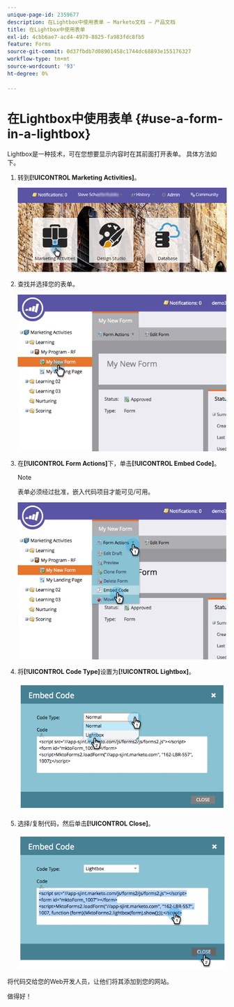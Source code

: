 ```yaml
---
unique-page-id: 2359677
description: 在Lightbox中使用表单 — Marketo文档 — 产品文档
title: 在Lightbox中使用表单
exl-id: 4cbb6ae7-acd4-4979-8825-fa983fdc8fb5
feature: Forms
source-git-commit: 0d37fbdb7d08901458c1744dc68893e155176327
workflow-type: tm+mt
source-wordcount: '93'
ht-degree: 0%

---
```


# 在Lightbox中使用表单 {#use-a-form-in-a-lightbox}

Lightbox是一种技术，可在您想要显示内容时在其前面打开表单。 具体方法如下。

1. 转到&#x200B;**[!UICONTROL Marketing Activities]**。

   ![](assets/login-marketing-activities-8.png)

1. 查找并选择您的表单。

   ![](assets/image2014-9-15-14-3a32-3a15.png)

1. 在&#x200B;**[!UICONTROL Form Actions]**&#x200B;下，单击&#x200B;**[!UICONTROL Embed Code]**。

   >[!NOTE]
   >
   >表单必须经过批准，嵌入代码项目才能可见/可用。

   ![](assets/image2014-9-15-14-3a32-3a24.png)

1. 将&#x200B;**[!UICONTROL Code Type]**&#x200B;设置为&#x200B;**[!UICONTROL Lightbox]**。

   ![](assets/image2014-9-15-14-3a32-3a31.png)

1. 选择/复制代码，然后单击&#x200B;**[!UICONTROL Close]**。

   ![](assets/image2014-9-15-14-3a32-3a39.png)

将代码交给您的Web开发人员，让他们将其添加到您的网站。

做得好！
